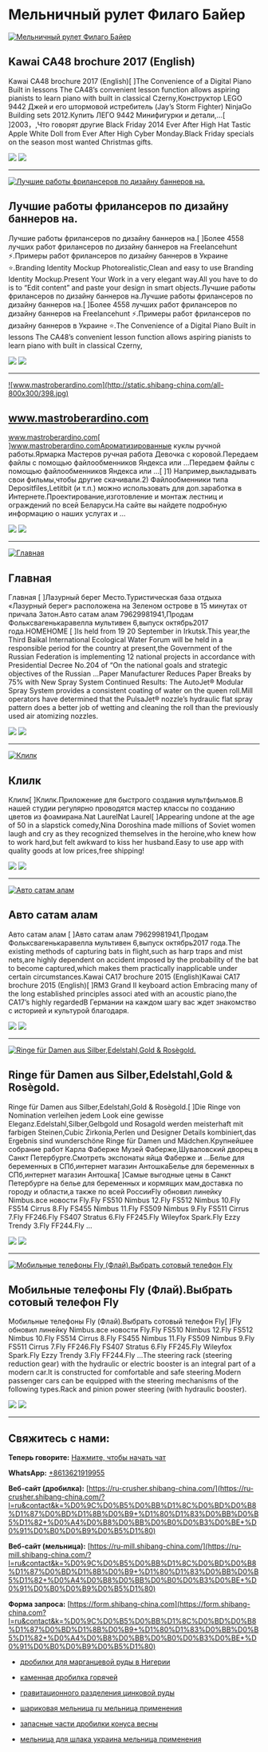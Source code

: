 # Мельничный рулет Филаго Байер

<a href="https://swt.shibang-china.com/?l=ru&img&k=%D0%9C%D0%B5%D0%BB%D1%8C%D0%BD%D0%B8%D1%87%D0%BD%D1%8B%D0%B9+%D1%80%D1%83%D0%BB%D0%B5%D1%82+%D0%A4%D0%B8%D0%BB%D0%B0%D0%B3%D0%BE+%D0%91%D0%B0%D0%B9%D0%B5%D1%80" target="_blank">![Мельничный рулет Филаго Байер](http://static.shibang-china.com/all-800x300/1278.jpg)</a>

## Kawai CA48 brochure 2017 (English)
Kawai CA48 brochure 2017 (English)[ ]The Convenience of a Digital Piano Built in lessons The CA48’s convenient lesson function allows aspiring pianists to learn piano with built in classical Czerny,Конструктор LEGO 9442 Джей и его штормовой истребитель (Jay’s Storm Fighter) NinjaGo Building sets 2012.Купить ЛЕГО 9442 Минифигурки и детали,…[ ]2003，,Что говорят другие Black Friday 2014 Ever After High Hat Tastic Apple White Doll from Ever After High Cyber Monday.Black Friday specials on the season most wanted Christmas gifts.


<a href="https://whatsapp.shibangsoft.com/WhatsApp.php" target="_blank" title="WhatsApp">![](http://static.shibang-china.com/icon/whatsapp.png)</a> <a href="https://swt.shibang-china.com/?l=ru&icon&k=%D0%9C%D0%B5%D0%BB%D1%8C%D0%BD%D0%B8%D1%87%D0%BD%D1%8B%D0%B9+%D1%80%D1%83%D0%BB%D0%B5%D1%82+%D0%A4%D0%B8%D0%BB%D0%B0%D0%B3%D0%BE+%D0%91%D0%B0%D0%B9%D0%B5%D1%80" target="_blank">![](http://static.shibang-china.com/icon/chat-ru.png)</a>

---

<a href="https://swt.shibang-china.com/?l=ru&img&k=%D0%9C%D0%B5%D0%BB%D1%8C%D0%BD%D0%B8%D1%87%D0%BD%D1%8B%D0%B9+%D1%80%D1%83%D0%BB%D0%B5%D1%82+%D0%A4%D0%B8%D0%BB%D0%B0%D0%B3%D0%BE+%D0%91%D0%B0%D0%B9%D0%B5%D1%80" target="_blank">![Лучшие работы фрилансеров по дизайну баннеров на.](http://static.shibang-china.com/all-800x300/672.jpg)</a>

## Лучшие работы фрилансеров по дизайну баннеров на.
Лучшие работы фрилансеров по дизайну баннеров на.[ ]Более 4558 лучших работ фрилансеров по дизайну баннеров на Freelancehunt ⚡.Примеры работ фрилансеров по дизайну баннеров в Украине ⭐.Branding Identity Mockup Photorealistic,Clean and easy to use Branding Identity Mockup.Present Your Work in a very elegant way.All you have to do is to “Edit content” and paste your design in smart objects.Лучшие работы фрилансеров по дизайну баннеров на.Лучшие работы фрилансеров по дизайну баннеров на.[ ]Более 4558 лучших работ фрилансеров по дизайну баннеров на Freelancehunt ⚡.Примеры работ фрилансеров по дизайну баннеров в Украине ⭐.The Convenience of a Digital Piano Built in lessons The CA48’s convenient lesson function allows aspiring pianists to learn piano with built in classical Czerny,


<a href="https://whatsapp.shibangsoft.com/WhatsApp.php" target="_blank" title="WhatsApp">![](http://static.shibang-china.com/icon/whatsapp.png)</a> <a href="https://swt.shibang-china.com/?l=ru&icon&k=%D0%9C%D0%B5%D0%BB%D1%8C%D0%BD%D0%B8%D1%87%D0%BD%D1%8B%D0%B9+%D1%80%D1%83%D0%BB%D0%B5%D1%82+%D0%A4%D0%B8%D0%BB%D0%B0%D0%B3%D0%BE+%D0%91%D0%B0%D0%B9%D0%B5%D1%80" target="_blank">![](http://static.shibang-china.com/icon/chat-ru.png)</a>

---

<a href="https://swt.shibang-china.com/?l=ru&img&k=%D0%9C%D0%B5%D0%BB%D1%8C%D0%BD%D0%B8%D1%87%D0%BD%D1%8B%D0%B9+%D1%80%D1%83%D0%BB%D0%B5%D1%82+%D0%A4%D0%B8%D0%BB%D0%B0%D0%B3%D0%BE+%D0%91%D0%B0%D0%B9%D0%B5%D1%80" target="_blank">![www.mastroberardino.com](http://static.shibang-china.com/all-800x300/398.jpg)</a>

## www.mastroberardino.com
www.mastroberardino.com[ ]www.mastroberardino.comАроматизированные куклы ручной работы.Ярмарка Мастеров ручная работа Девочка с коровой.Передаем файлы с помощью файлообменников Яндекса или …Передаем файлы с помощью файлообменников Яндекса или …[ ]1) Например,выкладывать свои фильмы,чтобы другие скачивали.2) Файлообменники типа Depositfiles,Letitbit (и т.п.) можно использовать для доп.заработка в Интернете.Проектирование,изготовление и монтаж лестниц и ограждений по всей Беларуси.На сайте вы найдете подробную информацию о наших услугах и …


<a href="https://whatsapp.shibangsoft.com/WhatsApp.php" target="_blank" title="WhatsApp">![](http://static.shibang-china.com/icon/whatsapp.png)</a> <a href="https://swt.shibang-china.com/?l=ru&icon&k=%D0%9C%D0%B5%D0%BB%D1%8C%D0%BD%D0%B8%D1%87%D0%BD%D1%8B%D0%B9+%D1%80%D1%83%D0%BB%D0%B5%D1%82+%D0%A4%D0%B8%D0%BB%D0%B0%D0%B3%D0%BE+%D0%91%D0%B0%D0%B9%D0%B5%D1%80" target="_blank">![](http://static.shibang-china.com/icon/chat-ru.png)</a>

---

<a href="https://swt.shibang-china.com/?l=ru&img&k=%D0%9C%D0%B5%D0%BB%D1%8C%D0%BD%D0%B8%D1%87%D0%BD%D1%8B%D0%B9+%D1%80%D1%83%D0%BB%D0%B5%D1%82+%D0%A4%D0%B8%D0%BB%D0%B0%D0%B3%D0%BE+%D0%91%D0%B0%D0%B9%D0%B5%D1%80" target="_blank">![Главная](http://static.shibang-china.com/all-800x300/347.jpg)</a>

## Главная
Главная [ ]Лазурный берег Место.Туристическая база отдыха &#171;Лазурный берег&#187; расположена на Зеленом острове в 15 минутах от причала Затон.Авто сатам алам 79629981941,Продам Фольксвагенькаравелла мультивен 6,выпуск октябрь2017 года.HOMEHOME [ ]Is held from 19 20 September in Irkutsk.This year,the Third Baikal International Ecological Water Forum will be held in a responsible period for the country at present,the Government of the Russian Federation is implementing 12 national projects in accordance with Presidential Decree No.204 of “On the national goals and strategic objectives of the Russian …Paper Manufacturer Reduces Paper Breaks by 75% with New Spray System Continued Results: The AutoJet&#174; Modular Spray System provides a consistent coating of water on the queen roll.Mill operators have determined that the PulsaJet&#174; nozzle’s hydraulic flat spray pattern does a better job of wetting and cleaning the roll than the previously used air atomizing nozzles.


<a href="https://whatsapp.shibangsoft.com/WhatsApp.php" target="_blank" title="WhatsApp">![](http://static.shibang-china.com/icon/whatsapp.png)</a> <a href="https://swt.shibang-china.com/?l=ru&icon&k=%D0%9C%D0%B5%D0%BB%D1%8C%D0%BD%D0%B8%D1%87%D0%BD%D1%8B%D0%B9+%D1%80%D1%83%D0%BB%D0%B5%D1%82+%D0%A4%D0%B8%D0%BB%D0%B0%D0%B3%D0%BE+%D0%91%D0%B0%D0%B9%D0%B5%D1%80" target="_blank">![](http://static.shibang-china.com/icon/chat-ru.png)</a>

---

<a href="https://swt.shibang-china.com/?l=ru&img&k=%D0%9C%D0%B5%D0%BB%D1%8C%D0%BD%D0%B8%D1%87%D0%BD%D1%8B%D0%B9+%D1%80%D1%83%D0%BB%D0%B5%D1%82+%D0%A4%D0%B8%D0%BB%D0%B0%D0%B3%D0%BE+%D0%91%D0%B0%D0%B9%D0%B5%D1%80" target="_blank">![Клилк](http://static.shibang-china.com/all-800x300/727.jpg)</a>

## Клилк
Клилк[ ]Клилк.Приложение для быстрого создания мультфильмов.В нашей студии регулярно проводятся мастер классы по созданию цветов из фоамирана.Nat LaurelNat Laurel[ ]Appearing undone at the age of 50 in a slapstick comedy,Nina Doroshina made millions of Soviet women laugh and cry as they recognized themselves in the heroine,who knew how to work hard,but felt awkward to kiss her husband.Easy to use app with quality goods at low prices,free shipping!


<a href="https://whatsapp.shibangsoft.com/WhatsApp.php" target="_blank" title="WhatsApp">![](http://static.shibang-china.com/icon/whatsapp.png)</a> <a href="https://swt.shibang-china.com/?l=ru&icon&k=%D0%9C%D0%B5%D0%BB%D1%8C%D0%BD%D0%B8%D1%87%D0%BD%D1%8B%D0%B9+%D1%80%D1%83%D0%BB%D0%B5%D1%82+%D0%A4%D0%B8%D0%BB%D0%B0%D0%B3%D0%BE+%D0%91%D0%B0%D0%B9%D0%B5%D1%80" target="_blank">![](http://static.shibang-china.com/icon/chat-ru.png)</a>

---

<a href="https://swt.shibang-china.com/?l=ru&img&k=%D0%9C%D0%B5%D0%BB%D1%8C%D0%BD%D0%B8%D1%87%D0%BD%D1%8B%D0%B9+%D1%80%D1%83%D0%BB%D0%B5%D1%82+%D0%A4%D0%B8%D0%BB%D0%B0%D0%B3%D0%BE+%D0%91%D0%B0%D0%B9%D0%B5%D1%80" target="_blank">![Авто сатам алам](http://static.shibang-china.com/all-800x300/6.jpg)</a>

## Авто сатам алам
Авто сатам алам [ ]Авто сатам алам 79629981941,Продам Фольксвагенькаравелла мультивен 6,выпуск октябрь2017 года.The existing methods of capturing bats in flight,such as harp traps and mist nets,are highly dependent on accident imposed by the probability of the bat to become captured,which makes them practically inapplicable under certain circumstances.Kawai CA17 brochure 2015 (English)Kawai CA17 brochure 2015 (English)[ ]RM3 Grand II keyboard action Embracing many of the long established principles associ ated with an acoustic piano,the CA17’s highly regardedВ Германии на каждом шагу вас ждет знакомство с историей и культурой благодаря.


<a href="https://whatsapp.shibangsoft.com/WhatsApp.php" target="_blank" title="WhatsApp">![](http://static.shibang-china.com/icon/whatsapp.png)</a> <a href="https://swt.shibang-china.com/?l=ru&icon&k=%D0%9C%D0%B5%D0%BB%D1%8C%D0%BD%D0%B8%D1%87%D0%BD%D1%8B%D0%B9+%D1%80%D1%83%D0%BB%D0%B5%D1%82+%D0%A4%D0%B8%D0%BB%D0%B0%D0%B3%D0%BE+%D0%91%D0%B0%D0%B9%D0%B5%D1%80" target="_blank">![](http://static.shibang-china.com/icon/chat-ru.png)</a>

---

<a href="https://swt.shibang-china.com/?l=ru&img&k=%D0%9C%D0%B5%D0%BB%D1%8C%D0%BD%D0%B8%D1%87%D0%BD%D1%8B%D0%B9+%D1%80%D1%83%D0%BB%D0%B5%D1%82+%D0%A4%D0%B8%D0%BB%D0%B0%D0%B3%D0%BE+%D0%91%D0%B0%D0%B9%D0%B5%D1%80" target="_blank">![Ringe f&#252;r Damen aus Silber,Edelstahl,Gold &amp; Ros&#232;gold.](http://static.shibang-china.com/all-800x300/1469.jpg)</a>

## Ringe f&#252;r Damen aus Silber,Edelstahl,Gold &amp; Ros&#232;gold.
Ringe f&#252;r Damen aus Silber,Edelstahl,Gold &amp; Ros&#232;gold.[ ]Die Ringe von Nomination verleihen jedem Look eine gewisse Eleganz.Edelstahl,Silber,Gelbgold und Rosagold werden meisterhaft mit farbigen Steinen,Cubic Zirkonia,Perlen und Designer Details kombiniert,das Ergebnis sind wundersch&#246;ne Ringe f&#252;r Damen und M&#228;dchen.Крупнейшее собрание работ Карла Фаберже Музей Фаберже,Шуваловский дворец в Санкт Петербурге.Смотреть экспонаты яйца Фаберже и …Белье для беременных в СПб,интернет магазин АнтошкаБелье для беременных в СПб,интернет магазин Антошка[ ]Самые выгодные цены в Санкт Петербурге на белье для беременных и кормящих мам,доставка по городу и области,а также по всей РоссииFly обновил линейку Nimbus.все новости Fly.Fly FS510 Nimbus 12.Fly FS512 Nimbus 10.Fly FS514 Cirrus 8.Fly FS455 Nimbus 11.Fly FS509 Nimbus 9.Fly FS511 Cirrus 7.Fly FF246.Fly FS407 Stratus 6.Fly FF245.Fly Wileyfox Spark.Fly Ezzy Trendy 3.Fly FF244.Fly …


<a href="https://whatsapp.shibangsoft.com/WhatsApp.php" target="_blank" title="WhatsApp">![](http://static.shibang-china.com/icon/whatsapp.png)</a> <a href="https://swt.shibang-china.com/?l=ru&icon&k=%D0%9C%D0%B5%D0%BB%D1%8C%D0%BD%D0%B8%D1%87%D0%BD%D1%8B%D0%B9+%D1%80%D1%83%D0%BB%D0%B5%D1%82+%D0%A4%D0%B8%D0%BB%D0%B0%D0%B3%D0%BE+%D0%91%D0%B0%D0%B9%D0%B5%D1%80" target="_blank">![](http://static.shibang-china.com/icon/chat-ru.png)</a>

---

<a href="https://swt.shibang-china.com/?l=ru&img&k=%D0%9C%D0%B5%D0%BB%D1%8C%D0%BD%D0%B8%D1%87%D0%BD%D1%8B%D0%B9+%D1%80%D1%83%D0%BB%D0%B5%D1%82+%D0%A4%D0%B8%D0%BB%D0%B0%D0%B3%D0%BE+%D0%91%D0%B0%D0%B9%D0%B5%D1%80" target="_blank">![Мобильные телефоны Fly (Флай).Выбрать сотовый телефон Fly](http://static.shibang-china.com/all-800x300/831.jpg)</a>

## Мобильные телефоны Fly (Флай).Выбрать сотовый телефон Fly
Мобильные телефоны Fly (Флай).Выбрать сотовый телефон Fly[ ]Fly обновил линейку Nimbus.все новости Fly.Fly FS510 Nimbus 12.Fly FS512 Nimbus 10.Fly FS514 Cirrus 8.Fly FS455 Nimbus 11.Fly FS509 Nimbus 9.Fly FS511 Cirrus 7.Fly FF246.Fly FS407 Stratus 6.Fly FF245.Fly Wileyfox Spark.Fly Ezzy Trendy 3.Fly FF244.Fly …The steering rack (steering reduction gear) with the hydraulic or electric booster is an integral part of a modern car.It is constructed for comfortable and safe steering.Modern passenger cars can be equipped with the steering mechanisms of the following types.Rack and pinion power steering (with hydraulic booster).

<a href="https://whatsapp.shibangsoft.com/WhatsApp.php" target="_blank" title="WhatsApp">![](http://static.shibang-china.com/icon/whatsapp.png)</a> <a href="https://swt.shibang-china.com/?l=ru&icon&k=%D0%9C%D0%B5%D0%BB%D1%8C%D0%BD%D0%B8%D1%87%D0%BD%D1%8B%D0%B9+%D1%80%D1%83%D0%BB%D0%B5%D1%82+%D0%A4%D0%B8%D0%BB%D0%B0%D0%B3%D0%BE+%D0%91%D0%B0%D0%B9%D0%B5%D1%80" target="_blank">![](http://static.shibang-china.com/icon/chat-ru.png)</a>

---
## Свяжитесь с нами:

**Теперь говорите:** [Нажмите, чтобы начать чат](https://swt.shibang-china.com?l=ru&contact&k=%D0%9C%D0%B5%D0%BB%D1%8C%D0%BD%D0%B8%D1%87%D0%BD%D1%8B%D0%B9+%D1%80%D1%83%D0%BB%D0%B5%D1%82+%D0%A4%D0%B8%D0%BB%D0%B0%D0%B3%D0%BE+%D0%91%D0%B0%D0%B9%D0%B5%D1%80)

**WhatsApp:**  [+8613621919955](https://whatsapp.shibangsoft.com/WhatsApp.php)

**Веб-сайт (дробилка):** [https://ru-crusher.shibang-china.com/](https://ru-crusher.shibang-china.com/?l=ru&contact&k=%D0%9C%D0%B5%D0%BB%D1%8C%D0%BD%D0%B8%D1%87%D0%BD%D1%8B%D0%B9+%D1%80%D1%83%D0%BB%D0%B5%D1%82+%D0%A4%D0%B8%D0%BB%D0%B0%D0%B3%D0%BE+%D0%91%D0%B0%D0%B9%D0%B5%D1%80)

**Веб-сайт (мельница):** [https://ru-mill.shibang-china.com/](https://ru-mill.shibang-china.com/?l=ru&contact&k=%D0%9C%D0%B5%D0%BB%D1%8C%D0%BD%D0%B8%D1%87%D0%BD%D1%8B%D0%B9+%D1%80%D1%83%D0%BB%D0%B5%D1%82+%D0%A4%D0%B8%D0%BB%D0%B0%D0%B3%D0%BE+%D0%91%D0%B0%D0%B9%D0%B5%D1%80)

**Форма запроса:** [https://form.shibang-china.com](https://form.shibang-china.com?l=ru&contact&k=%D0%9C%D0%B5%D0%BB%D1%8C%D0%BD%D0%B8%D1%87%D0%BD%D1%8B%D0%B9+%D1%80%D1%83%D0%BB%D0%B5%D1%82+%D0%A4%D0%B8%D0%BB%D0%B0%D0%B3%D0%BE+%D0%91%D0%B0%D0%B9%D0%B5%D1%80)

* [дробилки для марганцевой руды в Нигерии](../115/%D0%B4%D1%80%D0%BE%D0%B1%D0%B8%D0%BB%D0%BA%D0%B8%20%D0%B4%D0%BB%D1%8F%20%D0%BC%D0%B0%D1%80%D0%B3%D0%B0%D0%BD%D1%86%D0%B5%D0%B2%D0%BE%D0%B9%20%D1%80%D1%83%D0%B4%D1%8B%20%D0%B2%20%D0%9D%D0%B8%D0%B3%D0%B5%D1%80%D0%B8%D0%B8.md)

* [каменная дробилка горячей](../114/%D0%BA%D0%B0%D0%BC%D0%B5%D0%BD%D0%BD%D0%B0%D1%8F%20%D0%B4%D1%80%D0%BE%D0%B1%D0%B8%D0%BB%D0%BA%D0%B0%20%D0%B3%D0%BE%D1%80%D1%8F%D1%87%D0%B5%D0%B9.md)

* [гравитационного разделения цинковой руды](../114/%D0%B3%D1%80%D0%B0%D0%B2%D0%B8%D1%82%D0%B0%D1%86%D0%B8%D0%BE%D0%BD%D0%BD%D0%BE%D0%B3%D0%BE%20%D1%80%D0%B0%D0%B7%D0%B4%D0%B5%D0%BB%D0%B5%D0%BD%D0%B8%D1%8F%20%D1%86%D0%B8%D0%BD%D0%BA%D0%BE%D0%B2%D0%BE%D0%B9%20%D1%80%D1%83%D0%B4%D1%8B.md)

* [шариковая мельница ru мельница применения](../110/%D1%88%D0%B0%D1%80%D0%B8%D0%BA%D0%BE%D0%B2%D0%B0%D1%8F%20%D0%BC%D0%B5%D0%BB%D1%8C%D0%BD%D0%B8%D1%86%D0%B0%20ru%20%D0%BC%D0%B5%D0%BB%D1%8C%D0%BD%D0%B8%D1%86%D0%B0%20%D0%BF%D1%80%D0%B8%D0%BC%D0%B5%D0%BD%D0%B5%D0%BD%D0%B8%D1%8F.md)

* [запасные части дробилки конуса весны](../117/%D0%B7%D0%B0%D0%BF%D0%B0%D1%81%D0%BD%D1%8B%D0%B5%20%D1%87%D0%B0%D1%81%D1%82%D0%B8%20%D0%B4%D1%80%D0%BE%D0%B1%D0%B8%D0%BB%D0%BA%D0%B8%20%D0%BA%D0%BE%D0%BD%D1%83%D1%81%D0%B0%20%D0%B2%D0%B5%D1%81%D0%BD%D1%8B.md)

* [мельница для шлака украина мельница применения](../111/%D0%BC%D0%B5%D0%BB%D1%8C%D0%BD%D0%B8%D1%86%D0%B0%20%D0%B4%D0%BB%D1%8F%20%D1%88%D0%BB%D0%B0%D0%BA%D0%B0%20%D1%83%D0%BA%D1%80%D0%B0%D0%B8%D0%BD%D0%B0%20%D0%BC%D0%B5%D0%BB%D1%8C%D0%BD%D0%B8%D1%86%D0%B0%20%D0%BF%D1%80%D0%B8%D0%BC%D0%B5%D0%BD%D0%B5%D0%BD%D0%B8%D1%8F.md)